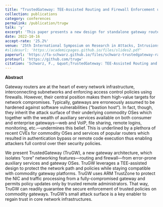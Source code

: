 ```yaml
---
title: "TrustedGateway: TEE-Assisted Routing and Firewall Enforcement using ARM TrustZone"
collection: publications
category: conferences
permalink: /publication/trugw
talk: 'y'
excerpt: 'This paper presents a new design for standalone gateway routers that protects their network traffic and policy enforcement against system-level attackers using the Arm TrustZone system-level TEE.'
date: 2022-10-16
accept-rate: '25.2%'
venue: '25th International Symposium on Research in Attacks, Intrusions and Defenses'
#slidesurl: 'https://academicpages.github.io/files/slides2.pdf'
paperurl: 'https://fa-schwarz.github.io/files/schwarz-trustedgateway-raid2022.pdf'
protourl: 'https://github.com/trugw'
citation: 'Schwarz, F., &quot;TrustedGateway: TEE-Assisted Routing and Firewall Enforcement using ARM TrustZone&quot;. In: <i>Proceedings of the 25th International Symposium on Research in Attacks, Intrusions and Defenses</i>. ACM, October 2022.'
---
```


**Abstract**

Gateway routers are at the heart of every network infrastructure, interconnecting subnetworks and enforcing access control policies using firewalls. However, their central position makes them high-value targets for network compromises. Typically, gateways are erroneously assumed to be hardened against software vulnerabilities (“bastion host”). In fact, though, they inherit the attack surface of their underlying commodity OSes which together with the wealth of auxiliary services available on both consumer and enterprise gateways—web and VoIP, file sharing, remote logins, monitoring, etc.—undermines this belief. This is underlined by a plethora of recent CVEs for commodity OSes and services of popular routers which resulted in authentication bypass or remote code execution thus enabling attackers full control over their security policies.

We present TrustedGateway (TruGW), a new gateway architecture, which isolates “core” networking features—routing and firewall—from error-prone auxiliary services and gateway OSes. TruGW leverages a TEE-assisted design to protect the network path and policies while staying compatible with commodity gateway platforms. TruGW uses ARM TrustZone to protect the NIC and traffic processing from a fully-compromised gateway and permits policy updates only by trusted remote administrators. That way, TruGW can readily guarantee the secure enforcement of trusted policies on commodity gateways. TruGW’s small attack surface is a key enabler to regain trust in core network infrastructures.
